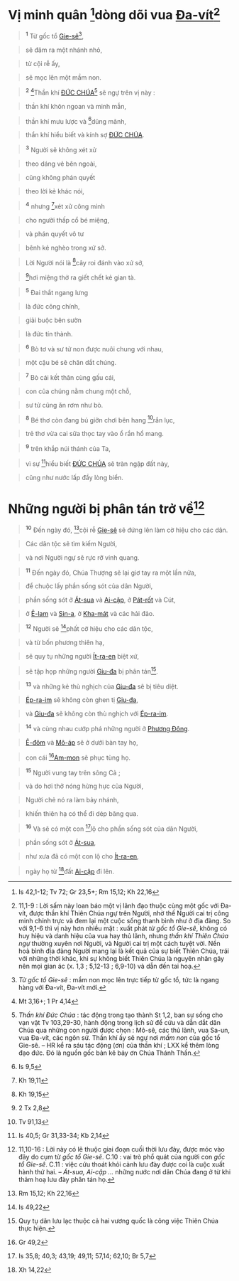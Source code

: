 # Vị minh quân [^1@-5728ef71-ec8e-4606-aa6a-12b9309e587a]dòng dõi vua [Đa-vít]()[^1-5728ef71-ec8e-4606-aa6a-12b9309e587a]

> <sup><b>1</b></sup> Từ gốc tổ [Gie-sê]()[^2-5728ef71-ec8e-4606-aa6a-12b9309e587a],
>


> sẽ đâm ra một nhánh nhỏ,
>


> từ cội rễ ấy,
>


> sẽ mọc lên một mầm non.
>


> <sup><b>2</b></sup> [^2@-5728ef71-ec8e-4606-aa6a-12b9309e587a]Thần khí [ĐỨC CHÚA]()[^3-5728ef71-ec8e-4606-aa6a-12b9309e587a] sẽ ngự trên vị này :
>


> thần khí khôn ngoan và minh mẫn,
>


> thần khí mưu lược và [^3@-5728ef71-ec8e-4606-aa6a-12b9309e587a]dũng mãnh,
>


> thần khí hiểu biết và kính sợ [ĐỨC CHÚA]().
>


> <sup><b>3</b></sup> Người sẽ không xét xử
>


> theo dáng vẻ bên ngoài,
>


> cũng không phán quyết
>


> theo lời kẻ khác nói,
>


> <sup><b>4</b></sup> nhưng [^4@-5728ef71-ec8e-4606-aa6a-12b9309e587a]xét xử công minh
>


> cho người thấp cổ bé miệng,
>


> và phán quyết vô tư
>


> bênh kẻ nghèo trong xứ sở.
>


> Lời Người nói là [^5@-5728ef71-ec8e-4606-aa6a-12b9309e587a]cây roi đánh vào xứ sở,
>


> [^6@-5728ef71-ec8e-4606-aa6a-12b9309e587a]hơi miệng thở ra giết chết kẻ gian tà.
>


> <sup><b>5</b></sup> Đai thắt ngang lưng
>


> là đức công chính,
>


> giải buộc bên sườn
>


> là đức tín thành.
>


> <sup><b>6</b></sup> Bò tơ và sư tử non được nuôi chung với nhau,
>


> một cậu bé sẽ chăn dắt chúng.
>


> <sup><b>7</b></sup> Bò cái kết thân cùng gấu cái,
>


> con của chúng nằm chung một chỗ,
>


> sư tử cũng ăn rơm như bò.
>


> <sup><b>8</b></sup> Bé thơ còn đang bú giỡn chơi bên hang [^8@-5728ef71-ec8e-4606-aa6a-12b9309e587a]rắn lục,
>


> trẻ thơ vừa cai sữa thọc tay vào ổ rắn hổ mang.
>


> <sup><b>9</b></sup> trên khắp núi thánh của Ta,
>


> vì sự [^9@-5728ef71-ec8e-4606-aa6a-12b9309e587a]hiểu biết [ĐỨC CHÚA]() sẽ tràn ngập đất này,
>


> cũng như nước lấp đầy lòng biển.
>


# Những người bị phân tán trở về[^7-5728ef71-ec8e-4606-aa6a-12b9309e587a]

> <sup><b>10</b></sup> Đến ngày đó, [^10@-5728ef71-ec8e-4606-aa6a-12b9309e587a]cội rễ [Gie-sê]() sẽ đứng lên làm cờ hiệu cho các dân.
>


> Các dân tộc sẽ tìm kiếm Người,
>


> và nơi Người ngự sẽ rực rỡ vinh quang.
>


> <sup><b>11</b></sup> Đến ngày đó, Chúa Thượng sẽ lại giơ tay ra một lần nữa,
>


> để chuộc lấy phần sống sót của dân Người,
>


> phần sống sót ở [Át-sua]() và [Ai-cập](), ở [Pát-rốt]() và Cút,
>


> ở [Ê-lam]() và [Sin-a](), ở [Kha-mát]() và các hải đảo.
>


> <sup><b>12</b></sup> Người sẽ [^11@-5728ef71-ec8e-4606-aa6a-12b9309e587a]phất cờ hiệu cho các dân tộc,
>


> và từ bốn phương thiên hạ,
>


> sẽ quy tụ những người [Ít-ra-en]() biệt xứ,
>


> sẽ tập họp những người [Giu-đa]() bị phân tán[^8-5728ef71-ec8e-4606-aa6a-12b9309e587a].
>


> <sup><b>13</b></sup> và những kẻ thù nghịch của [Giu-đa]() sẽ bị tiêu diệt.
>


> [Ép-ra-im]() sẽ không còn ghen tị [Giu-đa](),
>


> và [Giu-đa]() sẽ không còn thù nghịch với [Ép-ra-im]().
>


> <sup><b>14</b></sup> và cùng nhau cướp phá những người ở [Phương Đông]().
>


> [Ê-đôm]() và [Mô-áp]() sẽ ở dưới bàn tay họ,
>


> con cái [^13@-5728ef71-ec8e-4606-aa6a-12b9309e587a][Am-mon]() sẽ phục tùng họ.
>


> <sup><b>15</b></sup> Người vung tay trên sông Cả ;
>


> và do hơi thở nóng hừng hực của Người,
>


> Người chẻ nó ra làm bảy nhánh,
>


> khiến thiên hạ có thể đi dép băng qua.
>


> <sup><b>16</b></sup> Và sẽ có một con [^14@-5728ef71-ec8e-4606-aa6a-12b9309e587a]lộ cho phần sống sót của dân Người,
>


> phần sống sót ở [Át-sua](),
>


> như xưa đã có một con lộ cho [Ít-ra-en](),
>


> ngày họ từ [^15@-5728ef71-ec8e-4606-aa6a-12b9309e587a]đất [Ai-cập]() đi lên.
>

[^1-5728ef71-ec8e-4606-aa6a-12b9309e587a]: 11,1-9 : Lời sấm này loan báo một vị lãnh đạo thuộc cùng một gốc với Đa-vít, được thần khí Thiên Chúa ngự trên Người, nhờ thế Người cai trị công minh chính trực và đem lại một cuộc sống thanh bình như ở địa đàng. So với 9,1-6 thì vị này hơn nhiều mặt : xuất phát *từ gốc tổ Gie-sê*, không có huy hiệu và danh hiệu của vua hay thủ lãnh, nhưng *thần khí Thiên Chúa ngự* thường xuyên nơi Người, và Người cai trị một cách tuyệt vời. Nền hoà bình địa đàng Người mang lại là kết quả của sự biết Thiên Chúa, trái với những thời khác, khi sự không biết Thiên Chúa là nguyên nhân gây nên mọi gian ác (x. 1,3 ; 5,12-13 ; 6,9-10) và dẫn đến tai hoạ.
[^2-5728ef71-ec8e-4606-aa6a-12b9309e587a]: *Từ gốc tổ Gie-sê* : mầm non mọc lên trực tiếp từ gốc tổ, tức là ngang hàng với Đa-vít, Đa-vít mới.
[^3-5728ef71-ec8e-4606-aa6a-12b9309e587a]: *Thần khí Đức Chúa* : tác động trong tạo thành St 1,2, ban sự sống cho vạn vật Tv 103,29-30, hành động trong lịch sử để cứu và dẫn dắt dân Chúa qua những con người được chọn : Mô-sê, các thủ lãnh, vua Sa-un, vua Đa-vít, các ngôn sứ. Thần khí ấy sẽ ngự nơi *mầm non* của gốc tổ Gie-sê. – HR kể ra sáu tác động (ơn) của thần khí ; LXX kể thêm lòng đạo đức. Đó là nguồn gốc bản kê bảy ơn Chúa Thánh Thần.
[^7-5728ef71-ec8e-4606-aa6a-12b9309e587a]: 11,10-16 : Lời này có lẽ thuộc giai đoạn cuối thời lưu đày, được móc vào đây do cụm từ *gốc tổ Gie-sê*. C.10 : vai trò phổ quát của người con *gốc tổ Gie-sê*. C.11 : việc cứu thoát khỏi cảnh lưu đày được coi là cuộc xuất hành thứ hai. – *Át-sua, Ai-cập ...* những nước nơi dân Chúa đang ở từ khi thảm hoạ lưu đày phân tán họ.
[^8-5728ef71-ec8e-4606-aa6a-12b9309e587a]: Quy tụ dân lưu lạc thuộc cả hai vương quốc là công việc Thiên Chúa thực hiện.
[^1@-5728ef71-ec8e-4606-aa6a-12b9309e587a]: Is 42,1-12; Tv 72; Gr 23,5+; Rm 15,12; Kh 22,16
[^2@-5728ef71-ec8e-4606-aa6a-12b9309e587a]: Mt 3,16+; 1 Pr 4,14
[^3@-5728ef71-ec8e-4606-aa6a-12b9309e587a]: Is 9,5
[^4@-5728ef71-ec8e-4606-aa6a-12b9309e587a]: Kh 19,11
[^5@-5728ef71-ec8e-4606-aa6a-12b9309e587a]: Kh 19,15
[^6@-5728ef71-ec8e-4606-aa6a-12b9309e587a]: 2 Tx 2,8
[^8@-5728ef71-ec8e-4606-aa6a-12b9309e587a]: Tv 91,13
[^9@-5728ef71-ec8e-4606-aa6a-12b9309e587a]: Is 40,5; Gr 31,33-34; Kb 2,14
[^10@-5728ef71-ec8e-4606-aa6a-12b9309e587a]: Rm 15,12; Kh 22,16
[^11@-5728ef71-ec8e-4606-aa6a-12b9309e587a]: Is 49,22
[^13@-5728ef71-ec8e-4606-aa6a-12b9309e587a]: Gr 49,2
[^14@-5728ef71-ec8e-4606-aa6a-12b9309e587a]: Is 35,8; 40,3; 43,19; 49,11; 57,14; 62,10; Br 5,7
[^15@-5728ef71-ec8e-4606-aa6a-12b9309e587a]: Xh 14,22
